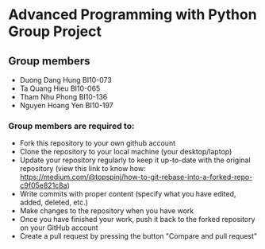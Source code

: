 # Advanced Programming with Python Group Project

## Group members

* Duong Dang Hung	BI10-073
* Ta Quang Hieu		BI10-065
* Tham Nhu Phong 	BI10-136
* Nguyen Hoang Yen	BI10-197

### Group members are required to:
* Fork this repository to your own github account
* Clone the repository to your local machine (your desktop/laptop)
* Update your repository regularly to keep it up-to-date with the original repository 
(view this link to know how: https://medium.com/@topspinj/how-to-git-rebase-into-a-forked-repo-c9f05e821c8a)
* Write commits with proper content (specify what you have edited, added, deleted, etc.)
* Make changes to the repository when you have work
* Once you have finished your work, push it back to the forked repository on your GitHub account
* Create a pull request by pressing the button "Compare and pull request"

